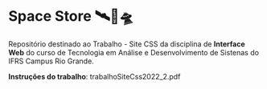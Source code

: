 # Space Store 🛰🚀🛸

Repositório destinado ao Trabalho - Site CSS da disciplina de **Interface Web** do curso de Tecnologia em Análise e Desenvolvimento de Sistenas do IFRS Campus Rio Grande.

**Instruções do trabalho**: trabalhoSiteCss2022_2.pdf
